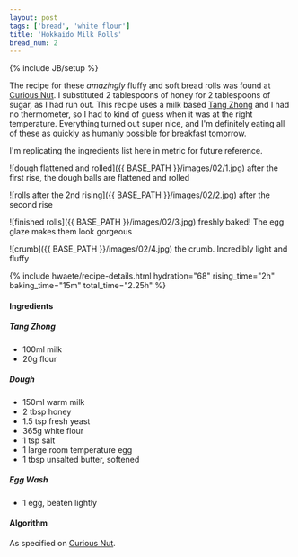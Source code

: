 ```yaml
---
layout: post
tags: ['bread', 'white flour']
title: 'Hokkaido Milk Rolls'
bread_num: 2
---
```

{% include JB/setup %}

The recipe for these *amazingly* fluffy and soft bread rolls was found at
[Curious Nut](http://www.curiousnut.com/hokkaido-milk-rolls/). I substituted
2 tablespoons of honey for 2 tablespoons of sugar, as I had run out.
This recipe uses a milk based [Tang Zhong](https://www.cookipedia.co.uk/recipes_wiki/Tang_zhong)
and I had no thermometer, so I had to kind of guess when it was at the right temperature.
Everything turned out super nice, and I'm definitely eating all of these as quickly
as humanly possible for breakfast tomorrow.

I'm replicating the ingredients list here in metric for future reference.

![dough flattened and rolled]({{ BASE_PATH }}/images/02/1.jpg)
<span class="img-caption">after the first rise, the dough balls are flattened and
rolled</span>

![rolls after the 2nd rising]({{ BASE_PATH }}/images/02/2.jpg)
<span class="img-caption">after the second rise</span>

![finished rolls]({{ BASE_PATH }}/images/02/3.jpg)
<span class="img-caption">freshly baked! The egg glaze makes them look gorgeous</span>

![crumb]({{ BASE_PATH }}/images/02/4.jpg)
<span class="img-caption">the crumb. Incredibly light and fluffy</span>

{% include hwaete/recipe-details.html hydration="68" rising_time="2h" baking_time="15m" total_time="2.25h" %}

#### Ingredients

##### Tang Zhong

- 100ml milk
- 20g flour

##### Dough

- 150ml warm milk
- 2 tbsp honey
- 1.5 tsp fresh yeast
- 365g white flour
- 1 tsp salt
- 1 large room temperature egg
- 1 tbsp unsalted butter, softened

##### Egg Wash

- 1 egg, beaten lightly

#### Algorithm

As specified on [Curious Nut](http://www.curiousnut.com/hokkaido-milk-rolls/).
